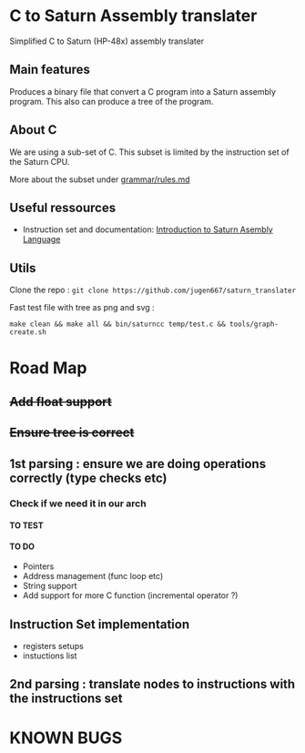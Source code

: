 # C to Saturn Assembly translater
Simplified C to Saturn (HP-48x) assembly translater 

## Main features

Produces a binary file that convert a C program into a Saturn assembly program.
This also can produce a tree of the program.

## About C
We are using a sub-set of C. 
This subset is limited by the instruction set of the Saturn CPU.

More about the subset under [grammar/rules.md](https://github.com/jugen667/saturn_translater/blob/master/grammar/rules.md)

## Useful ressources
- Instruction set and documentation: [Introduction to Saturn Asembly Language](https://www.keesvandersanden.nl/calculators/downloads/Saturn_tutorial.pdf)

## Utils
Clone the repo : ```git clone https://github.com/jugen667/saturn_translater```

Fast test file with tree as png and svg :

```make clean && make all && bin/saturncc temp/test.c && tools/graph-create.sh```

# Road Map

## ~~Add float support~~

## ~~Ensure tree is correct~~

## 1st parsing : ensure we are doing operations correctly (type checks etc)

### Check if we need it in our arch

#### TO TEST ####

#### TO DO ####

- Pointers
- Address management (func loop etc)
- String support
- Add support for more C function (incremental operator ?)


## Instruction Set implementation 

- registers setups
- instuctions list


## 2nd parsing : translate nodes to instructions with the instructions set



# KNOWN BUGS 
